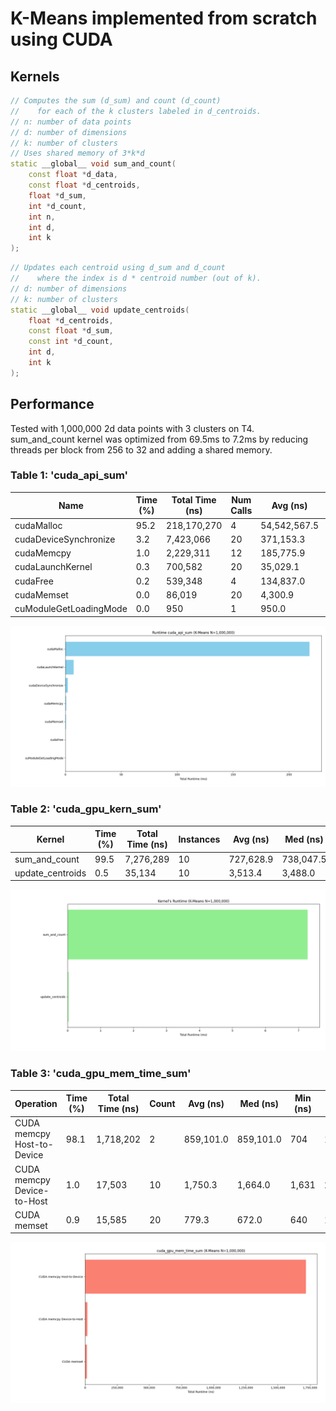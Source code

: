 # K-Means implemented from scratch using CUDA  
## Kernels
```C++
// Computes the sum (d_sum) and count (d_count) 
//    for each of the k clusters labeled in d_centroids.
// n: number of data points
// d: number of dimensions
// k: number of clusters
// Uses shared memory of 3*k*d
static __global__ void sum_and_count(
    const float *d_data,
    const float *d_centroids,
    float *d_sum,
    int *d_count,
    int n,
    int d,
    int k
);
```

```C++
// Updates each centroid using d_sum and d_count
//    where the index is d * centroid number (out of k).
// d: number of dimensions
// k: number of clusters
static __global__ void update_centroids(
    float *d_centroids,
    const float *d_sum,
    const int *d_count,
    int d,
    int k
);
```

## Performance
Tested with 1,000,000 2d data points with 3 clusters on T4.  
sum_and_count kernel was optimized from 69.5ms to 7.2ms by reducing threads per block from 256 to 32 and adding a shared memory.  

### Table 1: 'cuda_api_sum'  
 | Name                   |  Time (%) | Total Time (ns) | Num Calls | Avg (ns) | Med (ns) | Min (ns) | Max (ns) | StdDev (ns) |  
 |------------------------|-----------|-----------------|-----------|----------|----------|----------|----------|-------------|  
 | cudaMalloc             | 95.2      | 218,170,270     | 4 | 54,542,567.5 | 113,509.5 | 4,744 | 217,938,507 | 108,930,668.2 |  
 | cudaDeviceSynchronize  | 3.2       | 7,423,066       | 20 | 371,153.3 | 333,606.0 | 5,366 | 749,336 | 372,929.9 |  
 | cudaMemcpy             | 1.0       | 2,229,311       | 12 | 185,775.9 | 20,722.0 | 14,077 | 1,971,025 | 562,325.6 |  
 | cudaLaunchKernel       | 0.3       | 700,582         | 20 | 35,029.1 | 8,747.0 | 4,238 | 458,495 | 100,399.2 |  
 | cudaFree               | 0.2       | 539,348         | 4 | 134,837.0 | 75,913.0 | 3,798 | 383,724 | 178,359.7 |  
 | cudaMemset             | 0.0       | 86,019          | 20 | 4,300.9 | 3,493.5 | 1,988 | 9,747 | 2,022.5 |  
 | cuModuleGetLoadingMode | 0.0       | 950             | 1 | 950.0 | 950.0 | 950 | 950 | 0.0 |  

![CUDA KMeans Performance Test Table 1](https://raw.githubusercontent.com/Tyler-Hilbert/CUDA-KMeans/main/Performance/Table1.png) 
 
### Table 2: 'cuda_gpu_kern_sum'  
 | Kernel           |  Time (%) | Total Time (ns) | Instances | Avg (ns) | Med (ns) | Min (ns) | Max (ns) | StdDev (ns) |  
 |------------------|-----------|-----------------|-----------|----------|----------|----------|----------|-------------|  
 | sum_and_count    | 99.5 | 7,276,289 | 10 | 727,628.9 | 738,047.5 | 637,651 | 744,656 | 32,161.5 |  
 | update_centroids | 0.5 | 35,134 | 10 | 3,513.4 | 3,488.0 | 3,487| 3,615 | 47.0 |  
 
![CUDA KMeans Performance Test Table 2](https://raw.githubusercontent.com/Tyler-Hilbert/CUDA-KMeans/main/Performance/Table2.png) 

### Table 3: 'cuda_gpu_mem_time_sum'  
 | Operation                  |  Time (%) | Total Time (ns) | Count | Avg (ns) | Med (ns) | Min (ns) | Max (ns) | StdDev (ns) |  
 |----------------------------|-----------|-----------------|-------|----------|----------|----------|----------|-------------|  
 | CUDA memcpy Host-to-Device | 98.1 | 1,718,202 | 2 | 859,101.0 | 859,101.0 | 704 | 1,717,498 | 1,213,956.7 |  
 | CUDA memcpy Device-to-Host | 1.0 | 17,503 | 10 | 1,750.3 | 1,664.0 | 1,631 | 2,144 | 199.7 |  
 | CUDA memset                | 0.9 | 15,585 | 20 | 779.3 | 672.0 | 640 | 1,408 | 262.3 |  
 
![CUDA KMeans Performance Test Table 3](https://raw.githubusercontent.com/Tyler-Hilbert/CUDA-KMeans/main/Performance/Table3.png) 